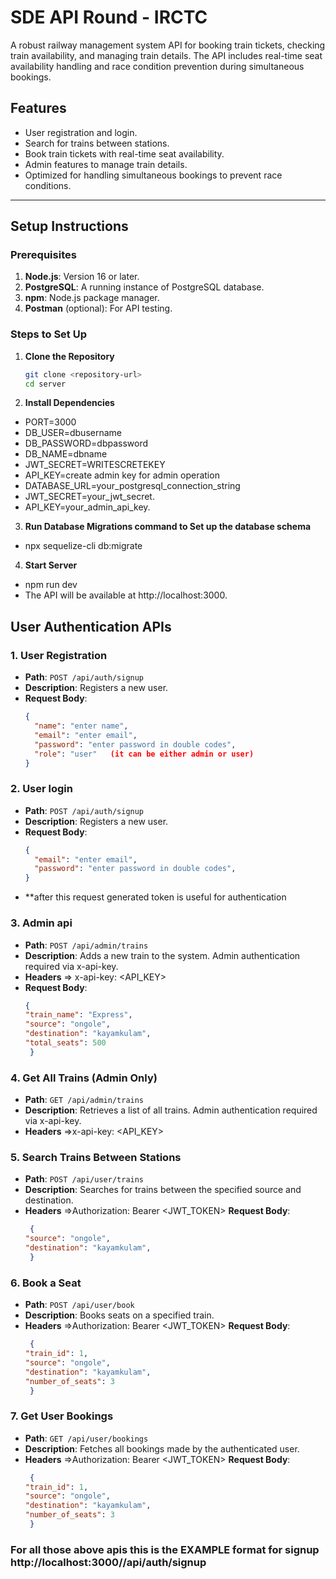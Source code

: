 # **SDE API Round - IRCTC**

A robust railway management system API for booking train tickets, checking train availability, and managing train details. The API includes real-time seat availability handling and race condition prevention during simultaneous bookings.

## **Features**
- User registration and login.
- Search for trains between stations.
- Book train tickets with real-time seat availability.
- Admin features to manage train details.
- Optimized for handling simultaneous bookings to prevent race conditions.

---

## **Setup Instructions**

### **Prerequisites**
1. **Node.js**: Version 16 or later.
2. **PostgreSQL**: A running instance of PostgreSQL database.
3. **npm**: Node.js package manager.
4. **Postman** (optional): For API testing.

### **Steps to Set Up**

1. **Clone the Repository**
   ```bash
   git clone <repository-url>
   cd server
2.  **Install Dependencies**

 - PORT=3000
 - DB_USER=dbusername
 - DB_PASSWORD=dbpassword
 - DB_NAME=dbname
 - JWT_SECRET=WRITESCRETEKEY
 - API_KEY=create admin key for admin operation
- DATABASE_URL=your_postgresql_connection_string
- JWT_SECRET=your_jwt_secret.
- API_KEY=your_admin_api_key.
3.  **Run Database Migrations command to  Set up the database schema**
  - npx sequelize-cli db:migrate
4. **Start Server**
  -  npm run dev
  -  The API will be available at http://localhost:3000.
## **User Authentication APIs**

### **1. User Registration**
- **Path**: `POST /api/auth/signup`
- **Description**: Registers a new user.
- **Request Body**:
  ```json
  {
    "name": "enter name",
    "email": "enter email",
    "password": "enter password in double codes",
    "role": "user"   (it can be either admin or user)
  }
### **2. User login**
- **Path**: `POST /api/auth/signup`
- **Description**: Registers a new user.
- **Request Body**:
  ```json
  {
    "email": "enter email",
    "password": "enter password in double codes",
  }
- **after this request generated token is useful for authentication
### **3. Admin api**
- **Path**: `POST /api/admin/trains`
- **Description**: Adds a new train to the system. Admin authentication required via x-api-key.
- **Headers** => x-api-key: <API_KEY>
- **Request Body**:
  ```json
  {
  "train_name": "Express",
  "source": "ongole",
  "destination": "kayamkulam",
  "total_seats": 500
   }

### **4. Get All Trains (Admin Only)**
- **Path**: `GET /api/admin/trains`
- **Description**: Retrieves a list of all trains. Admin authentication required via x-api-key.
- **Headers** =>x-api-key: <API_KEY>

### **5. Search Trains Between Stations**
- **Path**: `POST /api/user/trains`
- **Description**: Searches for trains between the specified source and destination.
- **Headers** =>Authorization: Bearer <JWT_TOKEN>
**Request Body**:
  ```json
   {
  "source": "ongole",
  "destination": "kayamkulam",
   }
### **6. Book a Seat**
- **Path**: `POST /api/user/book`
- **Description**: Books seats on a specified train.
- **Headers** =>Authorization: Bearer <JWT_TOKEN>
**Request Body**:
  ```json
   {
  "train_id": 1,
  "source": "ongole",
  "destination": "kayamkulam",
  "number_of_seats": 3
   }
### **7. Get User Bookings**
- **Path**: `GET /api/user/bookings`
- **Description**: Fetches all bookings made by the authenticated user.
- **Headers** =>Authorization: Bearer <JWT_TOKEN>
**Request Body**:
  ```json
   {
  "train_id": 1,
  "source": "ongole",
  "destination": "kayamkulam",
  "number_of_seats": 3
   }
### For all those above apis this is the EXAMPLE format  for signup http://localhost:3000//api/auth/signup

  


  
  
   
